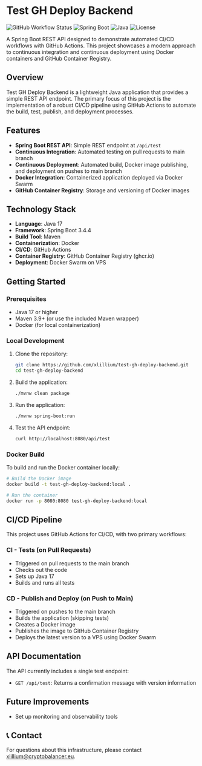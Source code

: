 # Test GH Deploy Backend

![GitHub Workflow Status](https://img.shields.io/github/actions/workflow/status/xlillium/test-gh-deploy-backend/cd-publish-deploy.yml?branch=main&label=deployment)
![Spring Boot](https://img.shields.io/badge/Spring%20Boot-3.4.4-brightgreen)
![Java](https://img.shields.io/badge/Java-17-orange)
![License](https://img.shields.io/badge/license-MIT-blue)

A Spring Boot REST API designed to demonstrate automated CI/CD workflows with GitHub Actions. This project showcases a modern approach to continuous integration and continuous deployment using Docker containers and GitHub Container Registry.

## Overview

Test GH Deploy Backend is a lightweight Java application that provides a simple REST API endpoint. The primary focus of this project is the implementation of a robust CI/CD pipeline using GitHub Actions to automate the build, test, publish, and deployment processes.

## Features

- **Spring Boot REST API**: Simple REST endpoint at `/api/test`
- **Continuous Integration**: Automated testing on pull requests to main branch
- **Continuous Deployment**: Automated build, Docker image publishing, and deployment on pushes to main branch
- **Docker Integration**: Containerized application deployed via Docker Swarm
- **GitHub Container Registry**: Storage and versioning of Docker images

## Technology Stack

- **Language**: Java 17
- **Framework**: Spring Boot 3.4.4
- **Build Tool**: Maven
- **Containerization**: Docker
- **CI/CD**: GitHub Actions
- **Container Registry**: GitHub Container Registry (ghcr.io)
- **Deployment**: Docker Swarm on VPS

## Getting Started

### Prerequisites

- Java 17 or higher
- Maven 3.9+ (or use the included Maven wrapper)
- Docker (for local containerization)

### Local Development

1. Clone the repository:
   ```bash
   git clone https://github.com/xlillium/test-gh-deploy-backend.git
   cd test-gh-deploy-backend
   ```

2. Build the application:
   ```bash
   ./mvnw clean package
   ```

3. Run the application:
   ```bash
   ./mvnw spring-boot:run
   ```

4. Test the API endpoint:
   ```bash
   curl http://localhost:8080/api/test
   ```

### Docker Build

To build and run the Docker container locally:

```bash
# Build the Docker image
docker build -t test-gh-deploy-backend:local .

# Run the container
docker run -p 8080:8080 test-gh-deploy-backend:local
```

## CI/CD Pipeline

This project uses GitHub Actions for CI/CD, with two primary workflows:

### CI - Tests (on Pull Requests)
- Triggered on pull requests to the main branch
- Checks out the code
- Sets up Java 17
- Builds and runs all tests

### CD - Publish and Deploy (on Push to Main)
- Triggered on pushes to the main branch
- Builds the application (skipping tests)
- Creates a Docker image
- Publishes the image to GitHub Container Registry
- Deploys the latest version to a VPS using Docker Swarm

## API Documentation

The API currently includes a single test endpoint:

- `GET /api/test`: Returns a confirmation message with version information

## Future Improvements
- Set up monitoring and observability tools
 
## 📞 Contact

For questions about this infrastructure, please contact [xlillium@cryptobalancer.eu](mailto:xlillium@cryptobalancer.eu).